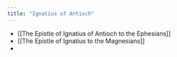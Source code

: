 ```yaml
---
title: "Ignatius of Antioch"
---
```

- [[The Epistle of Ignatius of Antioch to the Ephesians]]
- [[The Epistle of Ignatius to the Magnesians]]
- 